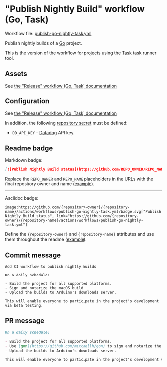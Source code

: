 # "Publish Nightly Build" workflow (Go, Task)

Workflow file: [publish-go-nightly-task.yml](publish-go-nightly-task.yml)

Publish nightly builds of a [Go](https://golang.org/) project.

This is the version of the workflow for projects using the [Task](https://taskfile.dev/#/) task runner tool.

## Assets

See [the "Release" workflow (Go, Task) documentation](release-go-task.md#assets)

## Configuration

See [the "Release" workflow (Go, Task) documentation](release-go-task.md#configuration)

In addition, the following [repository secret](https://docs.github.com/en/actions/reference/encrypted-secrets#creating-encrypted-secrets-for-a-repository) must be defined:

- `DD_API_KEY` - [Datadog](https://www.datadoghq.com/) API key.

## Readme badge

Markdown badge:

```markdown
[![Publish Nightly Build status](https://github.com/REPO_OWNER/REPO_NAME/actions/workflows/publish-go-nightly-task.yml/badge.svg)](https://github.com/REPO_OWNER/REPO_NAME/actions/workflows/publish-go-nightly-task.yml)
```

Replace the `REPO_OWNER` and `REPO_NAME` placeholders in the URLs with the final repository owner and name ([example](https://raw.githubusercontent.com/arduino-libraries/ArduinoIoTCloud/master/README.md)).

---

Asciidoc badge:

```adoc
image:https://github.com/{repository-owner}/{repository-name}/actions/workflows/publish-go-nightly-task.yml/badge.svg["Publish Nightly Build status", link="https://github.com/{repository-owner}/{repository-name}/actions/workflows/publish-go-nightly-task.yml"]
```

Define the `{repository-owner}` and `{repository-name}` attributes and use them throughout the readme ([example](https://raw.githubusercontent.com/arduino-libraries/WiFiNINA/master/README.adoc)).

## Commit message

```
Add CI workflow to publish nightly builds

On a daily schedule:

- Build the project for all supported platforms.
- Sign and notarize the macOS build.
- Upload the builds to Arduino's downloads server.

This will enable everyone to participate in the project's development via beta testing.
```

## PR message

```markdown
On a daily schedule:

- Build the project for all supported platforms.
- Use [gon](https://github.com/mitchellh/gon) to sign and notarize the macOS build.
- Upload the builds to Arduino's downloads server.

This will enable everyone to participate in the project's development via beta testing.
```

